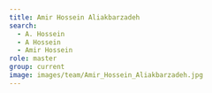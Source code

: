 ```yaml
---
title: Amir Hossein Aliakbarzadeh
search:
  - A. Hossein
  - A Hossein
  - Amir Hossein
role: master
group: current
image: images/team/Amir_Hossein_Aliakbarzadeh.jpg
---
```

